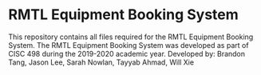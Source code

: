 # RMTL Equipment Booking System
This repository contains all files required for the RMTL Equipment Booking System. 
The RMTL Equipment Booking System was developed as part of CISC 498 during the 2019-2020 academic year. 
Developed by: Brandon Tang, Jason Lee, Sarah Nowlan, Tayyab Ahmad, Will Xie 
